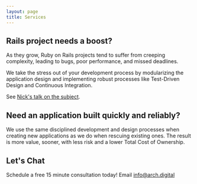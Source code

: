 ```yaml
---
layout: page
title: Services
---
```


## Rails project needs a boost?

As they grow, Ruby on Rails projects tend to suffer from creeping complexity, 
leading to bugs, poor performance, and missed deadlines.

We take the stress out of your development process by modularizing the
application design and implementing robust processes like 
Test-Driven Design and Continuous Integration.

See [Nick's talk on the subject](/2016/01/10/remodeling-rails-applications/).

## Need an application built quickly and reliably?

We use the same disciplined development and design processes when creating new applications
as we do when rescuing existing ones.
The result is more value, sooner, with less risk and a lower Total Cost of Ownership.

## Let's Chat

Schedule a free 15 minute consultation today!  Email [info@arch.digital](mailto:info@arch.digital)


